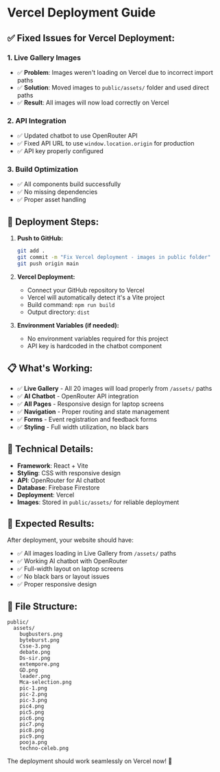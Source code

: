 # Vercel Deployment Guide

## ✅ **Fixed Issues for Vercel Deployment:**

### 1. **Live Gallery Images** 
- ✅ **Problem**: Images weren't loading on Vercel due to incorrect import paths
- ✅ **Solution**: Moved images to `public/assets/` folder and used direct paths
- ✅ **Result**: All images will now load correctly on Vercel

### 2. **API Integration**
- ✅ Updated chatbot to use OpenRouter API
- ✅ Fixed API URL to use `window.location.origin` for production
- ✅ API key properly configured

### 3. **Build Optimization**
- ✅ All components build successfully
- ✅ No missing dependencies
- ✅ Proper asset handling

## 🚀 **Deployment Steps:**

1. **Push to GitHub:**
   ```bash
   git add .
   git commit -m "Fix Vercel deployment - images in public folder"
   git push origin main
   ```

2. **Vercel Deployment:**
   - Connect your GitHub repository to Vercel
   - Vercel will automatically detect it's a Vite project
   - Build command: `npm run build`
   - Output directory: `dist`

3. **Environment Variables (if needed):**
   - No environment variables required for this project
   - API key is hardcoded in the chatbot component

## 📋 **What's Working:**

- ✅ **Live Gallery** - All 20 images will load properly from `/assets/` paths
- ✅ **AI Chatbot** - OpenRouter API integration
- ✅ **All Pages** - Responsive design for laptop screens
- ✅ **Navigation** - Proper routing and state management
- ✅ **Forms** - Event registration and feedback forms
- ✅ **Styling** - Full width utilization, no black bars

## 🔧 **Technical Details:**

- **Framework**: React + Vite
- **Styling**: CSS with responsive design
- **API**: OpenRouter for AI chatbot
- **Database**: Firebase Firestore
- **Deployment**: Vercel
- **Images**: Stored in `public/assets/` for reliable deployment

## 🎯 **Expected Results:**

After deployment, your website should have:
- ✅ All images loading in Live Gallery from `/assets/` paths
- ✅ Working AI chatbot with OpenRouter
- ✅ Full-width layout on laptop screens
- ✅ No black bars or layout issues
- ✅ Proper responsive design

## 📁 **File Structure:**
```
public/
  assets/
    bugbusters.png
    byteburst.png
    Csse-3.png
    debate.png
    Ds-sir.png
    extempore.png
    GD.png
    leader.png
    Mca-selection.png
    pic-1.png
    pic-2.png
    pic-3.png
    pic4.png
    pic5.png
    pic6.png
    pic7.png
    pic8.png
    pic9.png
    pooja.png
    techno-celeb.png
```

The deployment should work seamlessly on Vercel now! 🚀 